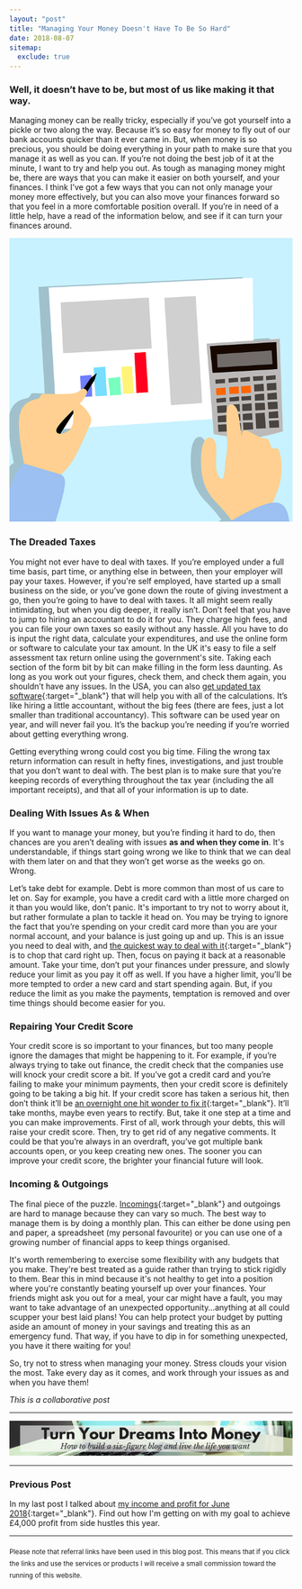 ```yaml
---
layout: "post"
title: "Managing Your Money Doesn't Have To Be So Hard"
date: 2018-08-07
sitemap:
  exclude: true
---
```

### Well, it doesn’t have to be, but most of us like making it that way. 

Managing money can be really tricky, especially if you’ve got yourself into a pickle or two along the way. Because it’s so easy for money to fly out of our bank accounts quicker than it ever came in. But, when money is so precious, you should be doing everything in your path to make sure that you manage it as well as you can. If you’re not doing the best job of it at the minute, I want to try and help you out. As tough as managing money might be, there are ways that you can make it easier on both yourself, and your finances. I think I’ve got a few ways that you can not only manage your money more effectively, but you can also move your finances forward so that you feel in a more comfortable position overall. If you’re in need of a little help, have a read of the information below, and see if it can turn your finances around.

![Calculator and bar chart](/i/2018/managing-money-does-not-have-to-be-hard.png)

### The Dreaded Taxes
You might not ever have to deal with taxes. If you’re employed under a full time basis, part time, or anything else in between, then your employer will pay your taxes. However, if you're self employed, have started up a small business on the side, or you’ve gone down the route of giving investment a go, then you’re going to have to deal with taxes. It all might seem really intimidating, but when you dig deeper, it really isn’t. Don’t feel that you have to jump to hiring an accountant to do it for you. They charge high fees, and you can file your own taxes so easily without any hassle. All you have to do is input the right data, calculate your expenditures, and use the online form or software to calculate your tax amount. In the UK it's easy to file a self assessment tax return online using the government's site. Taking each section of the form bit by bit can make filling in the form less daunting. As long as you work out your figures, check them, and check them again, you shouldn’t have any issues. In the USA, you can also [get updated tax software](http://isitvivid.com/how-to-make-doing-your-own-taxes-easy/){:target="_blank"} that will help you with all of the calculations. It’s like hiring a little accountant, without the big fees (there are fees, just a lot smaller than traditional accountancy). This software can be used year on year, and will never fail you. It’s the backup you’re needing if you’re worried about getting everything wrong. 

Getting everything wrong could cost you big time. Filing the wrong tax return information can result in hefty fines, investigations, and just trouble that you don’t want to deal with. The best plan is to make sure that you’re keeping records of everything throughout the tax year (including the all important receipts), and that all of your information is up to date.

### Dealing With Issues As & When

If you want to manage your money, but you’re finding it hard to do, then chances are you aren’t dealing with issues **as and when they come in**. It's understandable, if things start going wrong we like to think that we can deal with them later on and that they won’t get worse as the weeks go on. Wrong. 

Let’s take debt for example. Debt is more common than most of us care to let on. Say for example, you have a credit card with a little more charged on it than you would like, don’t panic. It's important to try not to worry about it, but rather formulate a plan to tackle it head on. You may be trying to ignore the fact that you’re spending on your credit card more than you are your normal account, and your balance is just going up and up. This is an issue you need to deal with, and [the quickest way to deal with it](https://www.theguardian.com/money/2012/jan/07/steps-to-reduce-debt){:target="_blank"} is to chop that card right up. Then, focus on paying it back at a reasonable amount. Take your time, don’t put your finances under pressure, and slowly reduce your limit as you pay it off as well. If you have a higher limit, you’ll be more tempted to order a new card and start spending again. But, if you reduce the limit as you make the payments, temptation is removed and over time things should become easier for you.

### Repairing Your Credit Score

Your credit score is so important to your finances, but too many people ignore the damages that might be happening to it. For example, if you’re always trying to take out finance, the credit check that the companies use will knock your credit score a bit. If you’ve got a credit card and you’re failing to make your minimum payments, then your credit score is definitely going to be taking a big hit. If your credit score has taken a serious hit, then don’t think it’ll be [an overnight one hit wonder to fix it](https://www.inc.com/jeff-haden/12-simple-steps-to-repair-your-credit-and-increase.html){:target="_blank"}. It’ll take months, maybe even years to rectify. But, take it one step at a time and you can make improvements. First of all, work through your debts, this will raise your credit score. Then, try to get rid of any negative comments. It could be that you’re always in an overdraft, you’ve got multiple bank accounts open, or you keep creating new ones. The sooner you can improve your credit score, the brighter your financial future will look.

### Incoming & Outgoings

The final piece of the puzzle. [Incomings](/posts/june-2018-income-report.html){:target="_blank"} and outgoings are hard to manage because they can vary so much. The best way to manage them is by doing a monthly plan. This can either be done using pen and paper, a spreadsheet (my personal favourite) or you can use one of a growing number of financial apps to keep things organised. 

It's worth remembering to exercise some flexibility with any budgets that you make. They're best treated as a guide rather than trying to stick rigidly to them. Bear this in mind because it's not healthy to get into a position where you're constantly beating yourself up over your finances. Your friends might ask you out for a meal, your car might have a fault, you may want to take advantage of an unexpected opportunity…anything at all could scupper your best laid plans! You can help protect your budget by putting aside an amount of money in your savings and treating this as an emergency fund. That way, if you have to dip in for something unexpected, you have it there waiting for you!


So, try not to stress when managing your money. Stress clouds your vision the most. Take every day as it comes, and work through your issues as and when you have them!


*This is a collaborative post*

***

<!-- START ADVERTISER: Emma Drew turn your dreams course -->
<center>
<a href="http://bit.ly/turnyourdreamsintomoney" target="_blank"><img src='/aff/turn-your-dreams-into-money-728x90.png' alt='Turn Your Dreams Into Money link to course' /></a>
</center>
<!-- END ADVERTISER: Emma Drew turn your dreams course -->

***

### Previous Post

In my last post I talked about [my income and profit for June 2018](/posts/june-2018-income-report.html){:target="_blank"}. Find out how I'm getting on with my goal to achieve £4,000 profit from side hustles this year.

***

<sub>Please note that referral links have been used in this blog post. This means that if you click the links and use the services or products I will receive a small commission toward the running of this website.</sub>











